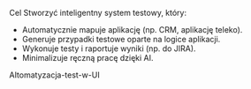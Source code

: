 Cel
Stworzyć inteligentny system testowy, który:
- Automatycznie mapuje aplikację (np. CRM, aplikację teleko).
- Generuje przypadki testowe oparte na logice aplikacji.
- Wykonuje testy i raportuje wyniki (np. do JIRA).
- Minimalizuje ręczną pracę dzięki AI.

AItomatyzacja-test-w-UI

